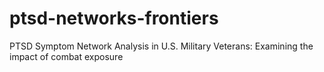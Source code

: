 # ptsd-networks-frontiers
PTSD Symptom Network Analysis in U.S. Military Veterans: Examining the impact of combat exposure
